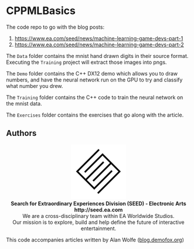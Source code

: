 # CPPMLBasics

The code repo to go with the blog posts:
1. https://www.ea.com/seed/news/machine-learning-game-devs-part-1
2. https://www.ea.com/seed/news/machine-learning-game-devs-part-2

The `Data` folder contains the mnist hand drawn digits in their source format. Executing the `Training` project will extract those images into pngs.

The `Demo` folder contains the C++ DX12 demo which allows you to draw numbers, and have the neural network run on the GPU to try and classify what number you drew.

The `Training` folder contains the C++ code to train the neural network on the mnist data.

The `Exercises` folder contains the exercises that go along with the article.

## Authors

<p align="center"><a href="https://seed.ea.com"><img src="logo/SEED.jpg" width="150px"></a><br>
<b>Search for Extraordinary Experiences Division (SEED) - Electronic Arts <br> http://seed.ea.com</b><br>
We are a cross-disciplinary team within EA Worldwide Studios.<br>
Our mission is to explore, build and help define the future of interactive entertainment.</p>

This code accompanies articles written by Alan Wolfe (<a href="https://blog.demofox.org/">blog.demofox.org</a>)
